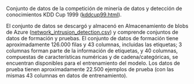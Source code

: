 Conjunto de datos de la competición de minería de datos y detección de conocimientos KDD Cup 1999 (<a href="http://kdd.ics.uci.edu/databases/kddcup99/kddcup99.html">kddcup99.html</a>).<p> </p>El conjunto de datos se descargó y almacenó en Almacenamiento de blobs de Azure (<a href="https://azuremlsampleexperiments.blob.core.windows.net/datasets/network_intrusion_detection.csv">network\_intrusion\_detection.csv</a>) y comprende conjuntos de datos de formación y pruebas. El conjunto de datos de formación tiene aproximadamente 126.000 filas y 43 columnas, incluidas las etiquetas; 3 columnas forman parte de la información de etiquetas, y 40 columnas, compuestas de características numéricas y de cadena/categóricas, se encuentran disponibles para el entrenamiento del modelo. Los datos de prueba tienen aproximadamente 22.500 ejemplos de prueba (con las mismas 43 columnas en datos de entrenamiento).

<!---HONumber=Oct15_HO3-->
